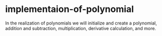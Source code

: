 # implementaion-of-polynomial
In the realization of polynomials we will initialize and create a polynomial, addition and subtraction, multiplication, derivative calculation, and more.
